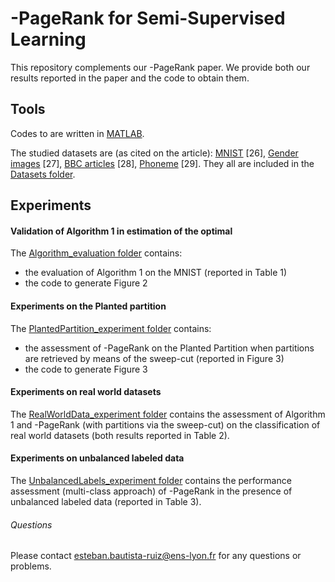 # <img src="https://latex.codecogs.com/svg.latex?\Huge&space;L^\gamma" title="" />-PageRank for Semi-Supervised Learning

This repository complements our <img src="https://latex.codecogs.com/svg.latex?\normalsize&space;L^\gamma" title="" />-PageRank paper. We provide both our results reported in the paper and the code to obtain them.

## Tools
Codes to are written in [MATLAB](https://fr.mathworks.com).

The studied datasets are (as cited on the article): [MNIST](http://yann.lecun.com/exdb/mnist/) [26], [Gender images](http://cmp.felk.cvut.cz/~spacelib/faces/) [27], [BBC articles](http://mlg.ucd.ie/datasets/bbc.html) [28], [Phoneme](https://www.openml.org/d/1489) [29]. They all are included in the [Datasets folder](https://github.com/estbautista/Lgamma-PageRank_Paper/tree/master/Datasets).

## Experiments
#### Validation of Algorithm 1 in estimation of the optimal <img src="https://latex.codecogs.com/svg.latex?\Large&space;\gamma" title="" />
The [Algorithm_evaluation folder](https://github.com/estbautista/Lgamma-PageRank_Paper/tree/master/Algorithm_evaluation) contains:
* the evaluation of Algorithm 1 on the MNIST (reported in Table 1) 
* the code to generate Figure 2

#### Experiments on the Planted partition
The [PlantedPartition_experiment folder](https://github.com/estbautista/Lgamma-PageRank_Paper/tree/master/PlantedPartition_experiment) contains:
* the assessment of <img src="https://latex.codecogs.com/svg.latex?\normalsize&space;L^\gamma" title="" />-PageRank on the Planted Partition when partitions are retrieved by means of the sweep-cut (reported in Figure 3)
* the code to generate Figure 3

#### Experiments on real world datasets
The [RealWorldData_experiment folder](https://github.com/estbautista/Lgamma-PageRank_Paper/tree/master/RealWorldData_experiment) contains the assessment of Algorithm 1 and <img src="https://latex.codecogs.com/svg.latex?\normalsize&space;L^\gamma" title="" />-PageRank (with partitions via the sweep-cut) on the classification of real world datasets (both results reported in Table 2).


#### Experiments on unbalanced labeled data

The [UnbalancedLabels_experiment folder](https://github.com/estbautista/Lgamma-PageRank_Paper/tree/master/UnbalancedLabels_experiment) contains the performance assessment (multi-class approach) of <img src="https://latex.codecogs.com/svg.latex?\normalsize&space;L^\gamma" title="" />-PageRank in the presence of unbalanced labeled data (reported in Table 3).

###### Questions
Please contact [esteban.bautista-ruiz@ens-lyon.fr](mailto:esteban.bautista-ruiz@ens-lyon.fr) for any questions or problems.
